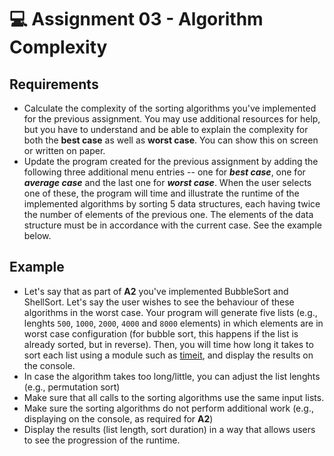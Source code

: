 # :computer: Assignment 03 - Algorithm Complexity

## Requirements
- Calculate the complexity of the sorting algorithms you've implemented for the previous assignment. You may use additional resources for help, but you have to understand and be able to explain the complexity for both the **best case** as well as **worst case**. You can show this on screen or written on paper.
- Update the program created for the previous assignment by adding the following three additional menu entries -- one for ***best case***, one for ***average case*** and the last one for ***worst case***. When the user selects one of these, the program will time and illustrate the runtime of the implemented algorithms by sorting 5 data structures, each having twice the number of elements of the previous one. The elements of the data structure must be in accordance with the current case. See the example below.

## Example
- Let's say that as part of **A2** you've implemented BubbleSort and ShellSort. Let's say the user wishes to see the behaviour of these algorithms in the worst case. Your program will generate five lists (e.g., lenghts `500`, `1000`, `2000`, `4000` and `8000` elements) in which elements are in worst case configuration (for bubble sort, this happens if the list is already sorted, but in reverse). Then, you will time how long it takes to sort each list using a module such as [timeit](https://docs.python.org/3/library/timeit.html), and display the results on the console.
- In case the algorithm takes too long/little, you can adjust the list lenghts (e.g., permutation sort)
- Make sure that all calls to the sorting algorithms use the same input lists.
- Make sure the sorting algorithms do not perform additional work (e.g., displaying on the console, as required for **A2**)
- Display the results (list length, sort duration) in a way that allows users to see the progression of the runtime.
